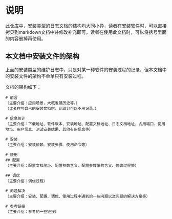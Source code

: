 # 说明
此仓库中，安装类型的日志文档的结构均大同小异，读者在安装软件时，可以直接拷贝到markdown文档中并修改补充即可，读者在使用此文档时，可以将括号里面的内容删掉再使用。

## 本文档中安装文件的架构

上面的安装类型的维护日志中，只是对某一种软件的安装过程的记录，但本文档中的安装文件的架构不单单只有安装过程。

文档的架构如下：

```
# 前言
（主要介绍：应用场景，大概发展历史等。）
（读者在写自己的安装文档时，此部分可以不用记录。）

# 信息统计
（主要介绍：下载地址、软件版本、安装地址、配置文档地址、日志文档地址、占用端口、使用地址、用户信息、测试安装结果、其他有用信息等）

# 安装
（主要介绍：安装依赖、安装步骤、使用命令等）

# 使用
## 配置
（主要介绍：配置文档地址、配置参数含义、配置参数值的含义、修改过程等）

## 调优
（主要介绍：调优过程）

# 问题解决
（主要介绍：安装、配置、调优、使用过程中遇到的一些问题以及问题的解决方案等）

# 参考链接
（主要介绍：参考的一些链接）

```
